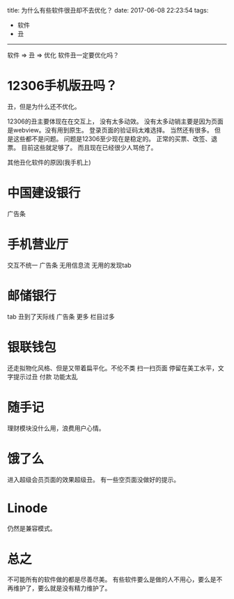 title:  为什么有些软件很丑却不去优化？
date: 2017-06-08 22:23:54
tags: 
- 软件
- 丑
---

软件 => 丑 => 优化
软件丑一定要优化吗？
<!--more-->

# 12306手机版丑吗？
丑，但是为什么还不优化。

12306的丑主要体现在在交互上， 没有太多动效。
没有太多动销主要是因为页面是webview。没有用到原生。
登录页面的验证码太难选择。
当然还有很多。
但是这些都不是问题。
问题是12306至少现在是稳定的。
正常的买票、改签、退票。
目前这些就足够了。
而且现在已经很少人骂他了。

其他丑化软件的原因(我手机上)
#  中国建设银行
广告条

# 手机营业厅
交互不统一
广告条
无用信息流
无用的发现tab

# 邮储银行
tab 丑到了天际线
广告条
更多 栏目过多

# 银联钱包
还走拟物化风格、但是又带着扁平化。不伦不类
扫一扫页面 停留在美工水平，文字提示过丑
付款
功能太乱

# 随手记
理财模块没什么用，浪费用户心情。

# 饿了么
进入超级会员页面的效果超级丑。
有一些空页面没做好的提示。

# Linode
仍然是兼容模式。

# 总之
不可能所有的软件做的都是尽善尽美。
有些软件要么是做的人不用心，要么是不再维护了，要么就是没有精力维护了。

